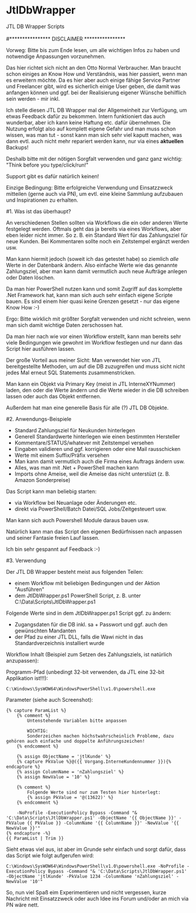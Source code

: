 # JtlDbWrapper
JTL DB Wrapper Scripts<br/>
<br/>
#**************** DISCLAIMER ****************

Vorweg:
Bitte bis zum Ende lesen, um alle wichtigen Infos zu haben und notwendige
Anpassungen vorzunehmen.

Das hier richtet sich nicht an den Otto Normal Verbraucher. Man braucht schon
einiges an Know How und Verständnis, was hier passiert, wenn man es erweitern
möchte. Da es hier aber auch einige fähige Service Partner und Freelancer gibt,
wird es sicherlich einige User geben, die damit was anfangen können und ggf.
bei der Realisierung eigener Wünsche behilflich sein werden - mir inkl.

Ich stelle diesen JTL DB Wrapper mal der Allgemeinheit zur Verfügung, um etwas
Feedback dafür zu bekommen. Intern funktioniert das auch wunderbar, aber ich
kann keine Haftung etc. dafür übernehmen. Die Nutzung erfolgt also auf komplett
eigene Gefahr und man muss schon wissen, was man tut - sonst kann man sich sehr
viel kaputt machen, was dann evtl. auch nicht mehr repariert werden kann, nur
via eines **aktuellen** Backups!

Deshalb bitte mit der nötigen Sorgfalt verwenden und ganz ganz wichtig:<br/>
"Think before you type/click/run!"

Support gibt es dafür natürlich keinen!

Einzige Bedingung:
Bitte erfolgreiche Verwendung und Einsatzzweck mitteilen (gerne auch via PN),
um evtl. eine kleine Sammlung aufzubauen und Inspirationen zu erhalten.

#1. Was ist das überhaupt?

An verschiedenen Stellen sollten via Workflows die ein oder anderen Werte
festgelegt werden. Oftmals geht das ja bereits via eines Workflows, aber eben
leider nicht immer. So z. B. ein Standard Wert für das Zahlungsziel für neue
Kunden. Bei Kommentaren sollte noch ein Zeitstempel ergänzt werden usw.

Man kann hiermit jedoch (soweit ich das getestet habe) so ziemlich *alle* Werte
in der Datenbank ändern. Also einfache Werte wie das genannte Zahlungsziel,
aber man kann damit vermutlich auch neue Aufträge anlegen oder Daten löschen.

Da man hier PowerShell nutzen kann und somit Zugriff auf das komplette .Net
Framework hat, kann man sich auch sehr einfach eigene Scripte bauen. Es sind
einem hier quasi keine Grenzen gesetzt - nur das eigene Know How :-)

Ergo: Bitte wirklich mit größter Sorgfalt verwenden und nicht schreien, wenn
man sich damit wichtige Daten zerschossen hat.

Da man hier nach wie vor einen Workflow erstellt, kann man bereits sehr viele
Bedingungen wie gewohnt im Workflow festlegen und nur dann das Script hier
ausführen lassen.

Der große Vorteil aus meiner Sicht:
Man verwendet hier von JTL bereitgestellte Methoden, um auf die DB zuzugreifen
und muss sicht nicht jedes Mal erneut SQL Statements zusammenstricken.

Man kann ein Objekt via Primary Key (meist in JTL InterneXYNummer) laden, den
oder die Werte ändern und die Werte wieder in die DB schreiben lassen oder auch
das Objekt entfernen.

Außerdem hat man eine generelle Basis für alle (?) JTL DB Objekte.

#2. Anwendungs-Beispiele

- Standard Zahlungsziel für Neukunden hinterlegen
- Generell Standardwerte hinterlegen wie einen bestimmten Hersteller
- Kommentare/STATUS/whatever mit Zeitstempel versehen
- Eingaben validieren und ggf. korrigieren oder eine Mail rausschicken
- Werte mit einem Suffix/Präfix versehen
- Man kann damit vermutlich auch die Firma eines Auftrags ändern usw.
- Alles, was man mit .Net + PowerShell machen kann
- Imports ohne Ameise, weil die Ameise das nicht unterstüzt (z. B. Amazon
  Sonderpreise)

Das Script kann man beliebig starten:
- via Workflow bei Neuanlage oder Änderungen etc.
- direkt via PowerShell/Batch Datei/SQL Jobs/Zeitgesteuert usw.

Man kann sich auch Powershell Module daraus bauen usw.

Natürlich kann man das Script den eigenen Bedürfnissen nach anpassen und seiner
Fantasie freien Lauf lassen.

Ich bin sehr gespannt auf Feedback :-)

#3. Verwendung

Der JTL DB Wrapper besteht meist aus folgenden Teilen:
- einem Workflow mit beliebigen Bedingungen und der Aktion "Ausführen"
- dem JtlDbWrapper.ps1 PowerShell Script, z. B. unter C:\Data\Scripts\JtlDbWrapper.ps1

Folgende Werte sind in dem JtlDbWrapper.ps1 Script ggf. zu ändern:
- Zugangsdaten für die DB inkl. sa + Passwort und ggf. auch den gewünschten Mandanten
- der Pfad zu einer JTL DLL, falls die Wawi nicht in das Standardverzeichnis installiert wurde

Workflow Inhalt (Beispiel zum Setzen des Zahlungsziels, ist natürlich anzupassen):

Programm-Pfad (unbedingt 32-bit verwenden, da JTL eine 32-bit Applikation ist!!!):
```
C:\Windows\SysWOW64\WindowsPowerShell\v1.0\powershell.exe
```

Parameter (siehe auch Screenshot):
```dotliquid
{% capture ParamList %}
    {% comment %}
        Untenstehende Variablen bitte anpassen
        
        WICHTIG:
        Sonderzeichen machen höchstwahrscheinlich Probleme, dazu gehören auch einfache und doppelte Anführungszeichen!
    {% endcomment %}
    
    {% assign ObjectName = 'jtlKunde' %}
    {% capture PkValue %}@({{ Vorgang.InterneKundennummer }}){% endcapture %}
    {% assign ColumnName = 'nZahlungsziel' %}
    {% assign NewValue = '10' %}
    
    {% comment %}
        Folgende Werte sind nur zum Testen hier hinterlegt:
        {% assign PkValue = '@(13622)' %}
    {% endcomment %}
    
    -NoProfile -ExecutionPolicy Bypass -Command "& 'C:\Data\Scripts\JtlDbWrapper.ps1' -ObjectName '{{ ObjectName }}' -PkValue {{ PkValue }} -ColumnName '{{ ColumnName }}' -NewValue '{{ NewValue }}'"
{% endcapture -%}
{{ ParamList | Trim }}
```

Sieht etwas viel aus, ist aber im Grunde sehr einfach und sorgt dafür, dass das Script wie folgt aufgerufen wird:

```
C:\Windows\SysWOW64\WindowsPowerShell\v1.0\powershell.exe -NoProfile -ExecutionPolicy Bypass -Command "& 'C:\Data\Scripts\JtlDbWrapper.ps1' -ObjectName 'jtlKunde' -PkValue 1234 -ColumnName 'nZahlungsziel' -NewValue '10'"
```

So, nun viel Spaß eim Experimentieren und nicht vergessen, kurze Nachricht mit Einsatzzweck oder auch Idee ins Forum und/oder an mich via PN wäre nett.
